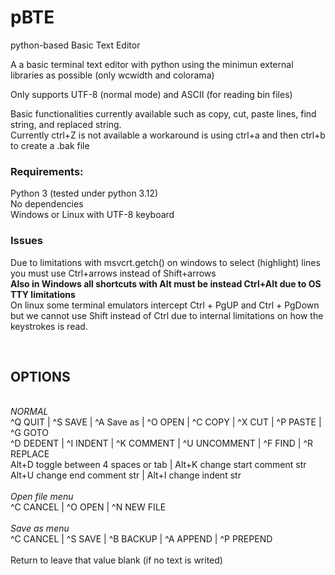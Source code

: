 # pBTE
python-based Basic Text Editor

A a basic terminal text editor with python using the minimun external libraries as possible (only wcwidth and colorama) 

Only supports UTF-8 (normal mode) and ASCII (for reading bin files)

Basic functionalities currently available such as copy, cut, paste lines, find string, and replaced string.
<br>Currently ctrl+Z is not available a workaround is using ctrl+a and then ctrl+b to create a .bak file

<h3>Requirements:</h3>
Python 3 (tested under python 3.12)<br>
No dependencies<br>
Windows or Linux with UTF-8 keyboard <br>

<h3>Issues</h3>
Due to limitations with msvcrt.getch() on windows to select (highlight) lines you must use Ctrl+arrows instead of Shift+arrows<br>
<b>Also in Windows all shortcuts with Alt must be instead Ctrl+Alt due to OS TTY limitations</b><br>
On linux some terminal emulators intercept Ctrl + PgUP and Ctrl + PgDown but we cannot
use Shift instead of Ctrl due to internal limitations on how the keystrokes is read. <br>



<br><h2>OPTIONS</h2>
<br>*NORMAL*<br>
^Q QUIT | ^S SAVE | ^A Save as | ^O OPEN | ^C COPY | ^X CUT | ^P PASTE | ^G GOTO <br>
^D DEDENT | ^I INDENT | ^K COMMENT | ^U UNCOMMENT | ^F FIND | ^R REPLACE <br>
Alt+D toggle between 4 spaces or tab | Alt+K change start comment str <br>
Alt+U change end comment str | Alt+I change indent str<br>
<br>*Open file menu*<br>
^C CANCEL | ^O OPEN  | ^N NEW FILE <br>
<br>*Save as menu*<br>
^C CANCEL | ^S SAVE | ^B BACKUP | ^A APPEND | ^P PREPEND
<br><br>
Return to leave that value blank (if no text is writed)<br>
